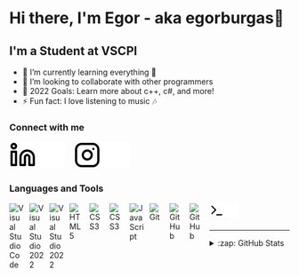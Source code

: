 # Hi there, I'm Egor - aka egorburgas👋

## I'm a Student at VSCPI

- 🌱 I’m currently learning everything 🤣
- 👯 I’m looking to collaborate with other programmers
- 🥅 2022 Goals: Learn more about c++, c#, and more!
- ⚡ Fun fact: I love listening to music 🎶

### Connect with me

[![website](./img/linkedin-light.svg)](https://www.linkedin.com/in/egor-semenov-57715a230/)
[![website](./img/linkedin-dark.svg)](https://www.linkedin.com/in/egor-semenov-57715a230/)
&nbsp;&nbsp;
[![website](./img/instagram-light.svg)](https://www.instagram.com/_professional_bot_/)
[![website](./img/instagram-dark.svg)](https://www.instagram.com/_professional_bot_/)

### Languages and Tools

<img align="left" alt="Visual Studio Code" width="26px" src="https://cdn.jsdelivr.net/gh/devicons/devicon/icons/vscode/vscode-original.svg" style="padding-right:10px;"/>
<img align="left" alt="Visual Studio 2022" width="26px" src="https://upload.wikimedia.org/wikipedia/commons/thumb/5/59/Visual_Studio_Icon_2019.svg/1030px-Visual_Studio_Icon_2019.svg.png" style="padding-right:10px;" />

<img align="left" alt="Visual Studio 2022" width="26px" src="https://iconape.com/wp-content/files/jq/370698/svg/clion-logo-icon-png-svg.png" style="padding-right:10px;" />

<img align="left" alt="HTML5" width="26px" src="https://cdn.jsdelivr.net/gh/devicons/devicon/icons/html5/html5-original.svg" style="padding-right:10px;" />
<img align="left" alt="CSS3" width="26px" src="https://cdn.jsdelivr.net/gh/devicons/devicon/icons/css3/css3-original.svg" style="padding-right:10px;" />


<img align="left" alt="CSS3" width="26px" src="https://upload.wikimedia.org/wikipedia/commons/thumb/1/18/ISO_C%2B%2B_Logo.svg/1822px-ISO_C%2B%2B_Logo.svg.png" style="padding-right:10px;" />

<img align="left" alt="JavaScript" width="26px" src="https://cdn.jsdelivr.net/gh/devicons/devicon/icons/javascript/javascript-original.svg" style="padding-right:10px;" />

<img align="left" alt="Git" width="26px" src="https://cdn.jsdelivr.net/gh/devicons/devicon/icons/git/git-original.svg" style="padding-right:10px;" />
<img align="left" alt="GitHub" width="26px" src="https://user-images.githubusercontent.com/3369400/139447912-e0f43f33-6d9f-45f8-be46-2df5bbc91289.png" style="padding-right:10px;" />
<img align="left" alt="GitHub" width="26px" src="https://user-images.githubusercontent.com/3369400/139448065-39a229ba-4b06-434b-bc67-616e2ed80c8f.png" style="padding-right:10px;" />
<img align="left" alt="Terminal" width="26px" src="./img/terminal-light.svg" />
<img align="left" alt="Terminal" width="26px" src="./img/terminal-dark.svg" />

<br />
<br />

---

</details>

<details>
  <summary>:zap: GitHub Stats</summary>

  <img align="left" alt="EDSemenov19's GitHub Stats" src="https://github-readme-stats.vercel.app/api?username=EDSemenov19&show_icons=true&hide_border=false&title_color=ff652f&icon_color=FFE400&bg_color=09131B&text_color=ffffff&border_color=0c1a25" />

</details>